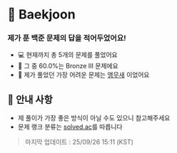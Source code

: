 # 📖 Baekjoon
### 제가 푼 백준 문제의 답을 적어두었어요!
- 💻 현재까지 총 5개의 문제를 풀었어요
- 🥉 그 중 60.0%는 Bronze III 문제에요
- 🥈 제가 풀었던 가장 어려운 문제는 [앵무새](https://www.acmicpc.net/problem/14713) 이었어요

## 🍙 안내 사항
- 제 풀이가 가장 좋은 방식이 아닐 수도 있으니 참고해주세요
- 문제 랭크 분류는 [solved.ac](https://solved.ac/)를 따릅니다
> 마지막 업데이트 : 25/09/26 15:11 (KST)

